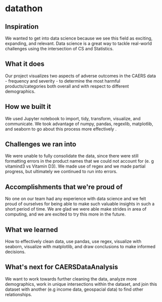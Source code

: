 # datathon

## Inspiration

We wanted to get into data science because we see this field as exciting, expanding, and relevant. Data science is a great way to tackle real-world challenges using the intersection of CS and Statistics. 

## What it does

Our project visualizes two aspects of adverse outcomes in the CAERS data - frequency and severity - to determine the most harmful products/categories both overall and with respect to different demographics.
 
## How we built it

We used Jupyter notebook to import, tidy, transform, visualize, and communicate. We took advantage of numpy, pandas, regexlib, matplotlib, and seaborn to go about this process more effectively .

## Challenges we ran into

We were unable to fully consolidate the data, since there were still formatting errors in the product names that we could not account for (e. g vitamind3 vs Vitamin D3). We made use of regex and we made partial progress, but ultimately we continued to run into errors. 

## Accomplishments that we're proud of

No one on our team had any experience with data science and we felt proud of ourselves for being able to make such valuable insights in such a short period of time. We are glad we were able make strides in area of computing, and we are excited to try this more in the future.  

## What we learned

How to effectively clean data, use pandas, use regex, visualize with seaborn, visualize with matplotlib, and draw conclusions to make informed decisions. 

## What's next for CAERSDataAnalysis

We want to work towards further cleaning the data, analyze more demographics, work in unique intersections within the dataset, and join this dataset with another (e.g income data, geospacial data) to find other relationships. 
